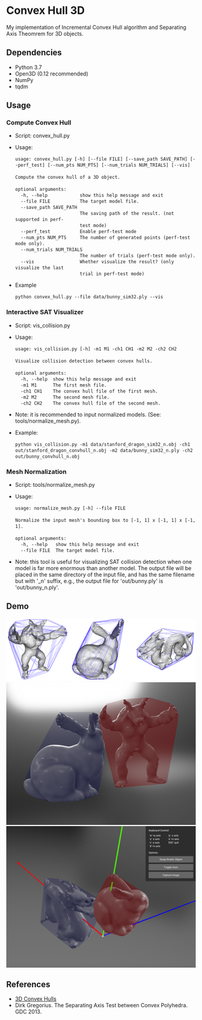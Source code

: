 # Convex Hull 3D

My implementation of Incremental Convex Hull algorithm and Separating Axis Theomrem for 3D objects.


## Dependencies

- Python 3.7
- Open3D (0.12 recommended)
- NumPy
- tqdm


## Usage

### Compute Convex Hull

- Script: convex_hull.py

- Usage:

  ```
  usage: convex_hull.py [-h] [--file FILE] [--save_path SAVE_PATH] [--perf_test] [--num_pts NUM_PTS] [--num_trials NUM_TRIALS] [--vis]

  Compute the convex hull of a 3D object.

  optional arguments:
    -h, --help            show this help message and exit
    --file FILE           The target model file.
    --save_path SAVE_PATH
                          The saving path of the result. (not supported in perf-
                          test mode)
    --perf_test           Enable perf-test mode
    --num_pts NUM_PTS     The number of generated points (perf-test mode only).
    --num_trials NUM_TRIALS
                          The number of trials (perf-test mode only).
    --vis                 Whether visualize the result? (only visualize the last
                          trial in perf-test mode)
  ```

- Example

  ```
  python convex_hull.py --file data/bunny_sim32.ply --vis
  ```

### Interactive SAT Visualizer


- Script: vis_collision.py

- Usage:

  ```
  usage: vis_collision.py [-h] -m1 M1 -ch1 CH1 -m2 M2 -ch2 CH2

  Visualize collision detection between convex hulls.

  optional arguments:
    -h, --help  show this help message and exit
    -m1 M1      The first mesh file.
    -ch1 CH1    The convex hull file of the first mesh.
    -m2 M2      The second mesh file.
    -ch2 CH2    The convex hull file of the second mesh.
  ```
- Note: it is recommended to input normalized models. (See: tools/normalize_mesh.py).

- Example:

  ```
  python vis_collision.py -m1 data/stanford_dragon_sim32_n.obj -ch1 out/stanford_dragon_convhull_n.obj -m2 data/bunny_sim32_n.ply -ch2 out/bunny_convhull_n.obj
  ```

### Mesh Normalization

- Script: tools/normalize_mesh.py

- Usage:
  ```
  usage: normalize_mesh.py [-h] --file FILE

  Normalize the input mesh's bounding box to [-1, 1] x [-1, 1] x [-1, 1].

  optional arguments:
    -h, --help   show this help message and exit
    --file FILE  The target model file.
  ```

- Note: this tool is useful for visualizing SAT collision detection when one model is far more enormous than another model. The output file will be placed in the same directory of the input file, and has the same filename but with '_n' suffix, e.g., the output file for 'out/bunny.ply' is 'out/bunny_n.ply'.


## Demo

![Convex Hulls](README.assets/convhull1.png)
![SAT Collision Detection](README.assets/sat1.png)
![SAT Visualizer](README.assets/sat_prog.png)


## References

- [3D Convex Hulls](http://www.bowdoin.edu/~ltoma/teaching/cs3250-CompGeom/spring17/Lectures/cg-hull3d.pdf)
- Dirk Gregorius. The Separating Axis Test between Convex Polyhedra. GDC 2013.
